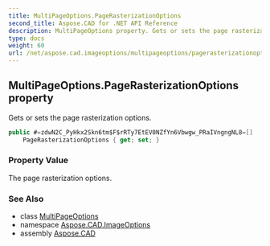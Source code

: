 ```yaml
---
title: MultiPageOptions.PageRasterizationOptions
second_title: Aspose.CAD for .NET API Reference
description: MultiPageOptions property. Gets or sets the page rasterization options
type: docs
weight: 60
url: /net/aspose.cad.imageoptions/multipageoptions/pagerasterizationoptions/
---
```

## MultiPageOptions.PageRasterizationOptions property

Gets or sets the page rasterization options.

```csharp
public #=zdwN2C_PyHkx2Skn6tm$F$rRTy7EtEV0NZfYn6Vbwgw_PRaIVngngNL8=[] 
    PageRasterizationOptions { get; set; }
```

### Property Value

The page rasterization options.

### See Also

* class [MultiPageOptions](../)
* namespace [Aspose.CAD.ImageOptions](../../multipageoptions/)
* assembly [Aspose.CAD](../../../)


